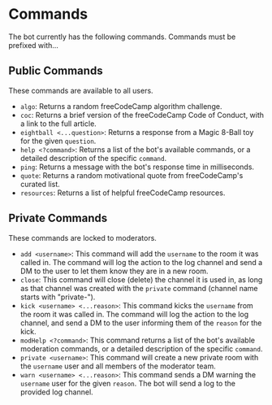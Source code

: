 # Commands

The bot currently has the following commands. Commands must be prefixed with...

## Public Commands

These commands are available to all users.

- `algo`: Returns a random freeCodeCamp algorithm challenge.
- `coc`: Returns a brief version of the freeCodeCamp Code of Conduct, with a link to the full article.
- `eightball <...question>`: Returns a response from a Magic 8-Ball toy for the given `question`.
- `help <?command>`: Returns a list of the bot's available commands, or a detailed description of the specific `command`.
- `ping`: Returns a message with the bot's response time in milliseconds.
- `quote`: Returns a random motivational quote from freeCodeCamp's curated list.
- `resources`: Returns a list of helpful freeCodeCamp resources.

## Private Commands

These commands are locked to moderators.

- `add <username>`: This command will add the `username` to the room it was called in. The command will log the action to the log channel and send a DM to the user to let them know they are in a new room.
- `close`: This command will close (delete) the channel it is used in, as long as that channel was created with the `private` command (channel name starts with "private-").
- `kick <username> <...reason>`: This command kicks the `username` from the room it was called in. The command will log the action to the log channel, and send a DM to the user informing them of the `reason` for the kick.
- `modHelp <?command>`: This command returns a list of the bot's available moderation commands, or a detailed description of the specific `command`.
- `private <username>`: This command will create a new private room with the `username` user and all members of the moderator team.
- `warn <username> <...reason>`: This command sends a DM warning the `username` user for the given `reason`. The bot will send a log to the provided log channel.
